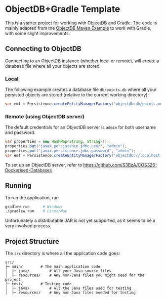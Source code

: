 # ObjectDB+Gradle Template
This is a starter project for working with ObjectDB and Gradle. The code is mainly adapted from the [ObjectDB Maven Example](https://www.objectdb.com/tutorial/jpa/start/maven) to work with Gradle, with some slight improvements.

## Connecting to ObjectDB
Connecting to an ObjectDB instance (whether local or remote), will create a database file where all your objects are stored

### Local
The following example creates a database file `db/points.db` where all your persisted objects are stored (relative to the current working directory):

```java
var emf = Persistence.createEntityManagerFactory("objectdb:db/points.odb");
```

### Remote (using ObjectDB server)
The default credentials for an ObjectDB server is `admin` for both username and password.

```java
var properties = new HashMap<String, String>();
properties.put("javax.persistence.jdbc.user", "admin");
properties.put("javax.persistence.jdbc.password", "admin");
var emf = Persistence.createEntityManagerFactory("objectdb://localhost:6136/points.odb", properties);
```
To set up an ObjectDB server, refer to https://github.com/S3BzA/COS326-Dockerised-Databases

## Running
To run the application, run
```sh
gradlew run      # Windows
./gradlew run    # Linux/Mac
```

Unfortunately a distributable JAR is not yet supported, as it seems to be a very involved process.

## Project Structure
The `src` directory is where all the application code goes:
```
src/
├─ main/        # The main application code
│  ├─ java/         # All your Java source files
│  ├─ resources/    # Any non-Java files you might need for the project
├─ test/        # Testing code
│  ├─ java/         # All the Java files used for testing
│  ├─ resources/    # Any non-Java files needed for testing
```

